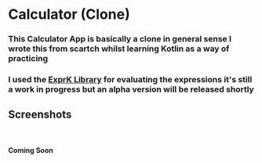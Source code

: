 # Calculator (Clone)
### This Calculator App is basically a clone in general sense I wrote this from scartch whilst learning Kotlin as a way of practicing

### I used the [ExprK Library](https://github.com/Keelar/ExprK) for evaluating the expressions it's still a work in progress but an alpha version will be released shortly

## Screenshots
<br></br>
**Coming Soon**